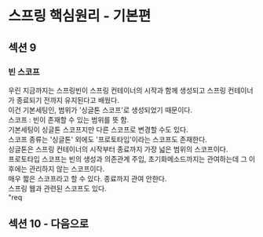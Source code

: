 # 스프링 핵심원리 - 기본편  
## 섹션 9  
### 빈 스코프  
우린 지금까지는 스프링빈이 스프링 컨테이너의 시작과 함께 생성되고 스프링 컨테이너가 종료되기 전까지 유지된다고 배웠다.  
이건 기본세팅인, 범위가 '싱글톤 스코프'로 생성되었기 때문이다.  
스코프 : 빈이 존재할 수 있는 범위를 뜻 함.  
기본세팅이 싱글톤 스코프지만 다른 스코프로 변경할 수도 있다.  
스코프 종류는 '싱글톤' 외에도 '프로토타입'이라는 스코프도 존재한다.  
싱글톤은 스프링 컨테이너의 시작부터 종료까지 가장 넓은 범위의 스코프이다.  
프로토타입 스코프는 빈의 생성과 의존관계 주입, 초기화메소드까지는 관여하는데 그 이후에는 관리하지 않는 스코프이다.  
매우 짧은 스코프라고 할 수 있다. 종료까지 관여 안한다.  
스프링 웹과 관련된 스코프도 있다.  
"req


## 섹션 10 - 다음으로  
